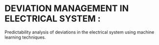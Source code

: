 # DEVIATION MANAGEMENT IN ELECTRICAL SYSTEM : 
Predictability analysis of deviations in the electrical system using machine learning techniques.
